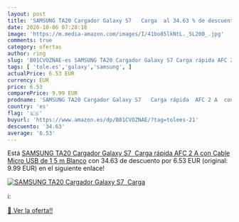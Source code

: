 ```yaml
---
layout: post
title: 'SAMSUNG TA20 Cargador Galaxy S7   Carga  al 34.63 % de descuento'
date: 2020-10-06 07:28:18
image: 'https://m.media-amazon.com/images/I/41bo85lkNtL._SL200_.jpg'
comments: true
category: ofertas
author: ring
slug: 'B01CVOZNAE-es SAMSUNG TA20 Cargador Galaxy S7 Carga rápida AFC 2 A con...'
tags: [ 'tole.es','galaxy','samsung', ]
actualPrice: 6.53 EUR
currency: EUR
price: 6.53
comparePrice: 9.99 EUR
prodname: 'SAMSUNG TA20 Cargador Galaxy S7   Carga rápida  AFC 2 A  con Cable Micro USB de 1 5 m  Blanco'
country: 'es'
flag: '🇪🇸'
buyurl: 'https://www.amazon.es/dp/B01CVOZNAE/?tag=tolees-21'
descuento: '34.63'
average: '6.53'
---
```


Está [SAMSUNG TA20 Cargador Galaxy S7   Carga rápida  AFC 2 A  con Cable Micro USB de 1 5 m  Blanco](https://www.amazon.es/dp/B01CVOZNAE/?tag=tolees-21) con 34.63 de descuento por 6.53 EUR (original: 9.99 EUR) en el siguiente enlace!

[![SAMSUNG TA20 Cargador Galaxy S7   Carga ](https://m.media-amazon.com/images/I/41bo85lkNtL._SL200_.jpg)](https://www.amazon.es/dp/B01CVOZNAE/?tag=tolees-21)

ℹ️:


[🛒 Ver la oferta!!](https://www.amazon.es/dp/B01CVOZNAE/?tag=tolees-21)
